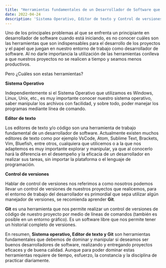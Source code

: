 ```yaml
---
title: "Herramientas fundamentales de un Desarrollador de Software que debe conocer"
date: 2022-04-24
description: 'Sistema Operativo, Editor de texto y Control de versiones.'
---
```


Uno de los principales problemas al que se enfrenta un principiante en desarrollador de software cuando está iniciando, 
es no conocer cuáles son las herramientas que son indispensables para el desarrollo de los proyectos y el papel que juegan 
en nuestro entorno de trabajo como desarrollador de software. Al no darle importancia la utilización de las herramientas conlleva a que nuestros proyectos no se realicen a tiempo y seamos menos productivos.

Pero ¿Cuáles son estas herramientas?

**Sistema Operativo**

Independientemente si el Sistema Operativo que utilizamos es Windows, Linux, Unix, etc., es muy importante conocer nuestro sistema operativo, 
saber manipular los archivos con facilidad, y sobre todo, poder manejar los programas mediante línea de comando.

**Editor de texto**

Los editores de texto y/o código son una herramienta de trabajo fundamental de un desarrollador de software. 
Actualmente existen muchos editores de texto como por ejemplo VsCode, Atom, Sublime Text, Brackets, Vim, Bluefish, entre otros, 
cualquiera que utilicemos o a la que nos adaptemos es muy importante explorar y manipular, ya que al conocerlo hará la diferencia 
en el desempeño y la eficacia de un desarrollador en realizar sus tareas, sin importar la plataforma o el lenguaje de programación.

**Control de versiones**

Hablar de control de versiones nos referimos a como nosotros podemos llevar un control de versiones de nuestros proyectos que realicemos, 
para el entorno de trabajo del desarrollador es primordial que sepa utilizar algún manejador de versiones, se recomienda aprender **Git**.

**Git** es una herramienta que nos permite realizar un control de versiones de código de nuestro proyecto por medio de líneas de comandos
(también es posible en un entorno gráfico). Es un software libre que nos permite tener un historial completo de versiones.

En resumen, **Sistema operativo, Editor de texto y Git** son herramientas fundamentales que debemos de dominar y manipular si deseamos 
ser buenos desarrolladores de software, realizando y entregando proyectos eficaces y de buena calidad. 
Aunque para poder dominar estas herramientas requiere de tiempo, esfuerzo, la constancia y la disciplina de practicar diariamente.
